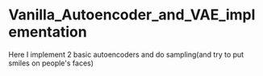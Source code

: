 # Vanilla_Autoencoder_and_VAE_implementation
Here I implement 2 basic autoencoders and do sampling(and try to put smiles on people's faces)
